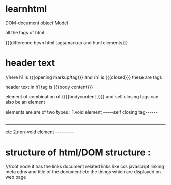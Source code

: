 # learnhtml
DOM-document object Model

all the tags of html

{{{difference btwn html tags/markup and html elements}}}

<h1>header text</h1>//here h1 is {{{opening markup/tag}}} and /h1 is {{{closed}}}  these are tags

header text in h1 tag is {{{body content}}} 

element of combination of {{{{<statingtag>bodycontent <closingtag>}}}} and self closing tags can also be an element

elements are are of two types :
1.void element -----self closing tag------<br>,<hr> etc
2.non-void element ---------<p></P>

# structure of html/DOM structure :
<!DOCTYPE html>
<html>   ///root node 
  <head>
    it has the links document related links like css javascript linking meta cdns and title of the document etc
  </head>
  <body>
    the things which are displayed on web page
  </body>
</html>
